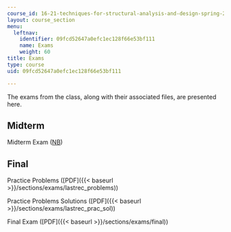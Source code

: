 ```yaml
---
course_id: 16-21-techniques-for-structural-analysis-and-design-spring-2005
layout: course_section
menu:
  leftnav:
    identifier: 09fcd52647a0efc1ec128f66e53bf111
    name: Exams
    weight: 60
title: Exams
type: course
uid: 09fcd52647a0efc1ec128f66e53bf111

---
```


The exams from the class, along with their associated files, are presented here.

Midterm
-------

Midterm Exam ([NB](/courses/aeronautics-and-astronautics/16-21-techniques-for-structural-analysis-and-design-spring-2005/exams/midterm.nb))

Final
-----

Practice Problems ([PDF]({{< baseurl >}}/sections/exams/lastrec_problems))

Practice Problems Solutions ([PDF]({{< baseurl >}}/sections/exams/lastrec_prac_sol))

Final Exam ([PDF]({{< baseurl >}}/sections/exams/final))